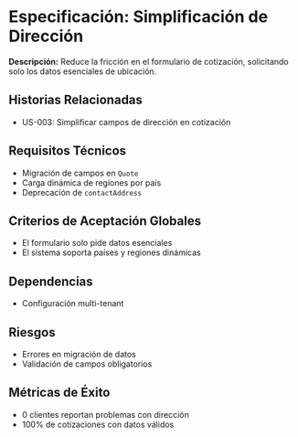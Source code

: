 # Especificación: Simplificación de Dirección

**Descripción:**
Reduce la fricción en el formulario de cotización, solicitando solo los datos esenciales de ubicación.

## Historias Relacionadas
- US-003: Simplificar campos de dirección en cotización

## Requisitos Técnicos
- Migración de campos en `Quote`
- Carga dinámica de regiones por país
- Deprecación de `contactAddress`

## Criterios de Aceptación Globales
- El formulario solo pide datos esenciales
- El sistema soporta países y regiones dinámicas

## Dependencias
- Configuración multi-tenant

## Riesgos
- Errores en migración de datos
- Validación de campos obligatorios

## Métricas de Éxito
- 0 clientes reportan problemas con dirección
- 100% de cotizaciones con datos válidos

